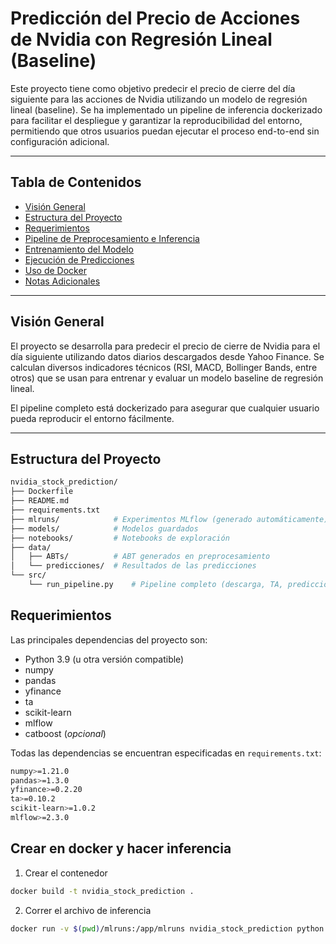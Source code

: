 # Predicción del Precio de Acciones de Nvidia con Regresión Lineal (Baseline)

Este proyecto tiene como objetivo predecir el precio de cierre del día siguiente para las acciones de Nvidia utilizando un modelo de regresión lineal (baseline). Se ha implementado un pipeline de inferencia dockerizado para facilitar el despliegue y garantizar la reproducibilidad del entorno, permitiendo que otros usuarios puedan ejecutar el proceso end-to-end sin configuración adicional.

---

## Tabla de Contenidos

- [Visión General](#visión-general)
- [Estructura del Proyecto](#estructura-del-proyecto)
- [Requerimientos](#requerimientos)
- [Pipeline de Preprocesamiento e Inferencia](#pipeline-de-preprocesamiento-e-inferencia)
- [Entrenamiento del Modelo](#entrenamiento-del-modelo)
- [Ejecución de Predicciones](#ejecución-de-predicciones)
- [Uso de Docker](#uso-de-docker)
- [Notas Adicionales](#notas-adicionales)

---

## Visión General

El proyecto se desarrolla para predecir el precio de cierre de Nvidia para el día siguiente utilizando datos diarios descargados desde Yahoo Finance. Se calculan diversos indicadores técnicos (RSI, MACD, Bollinger Bands, entre otros) que se usan para entrenar y evaluar un modelo baseline de regresión lineal.

El pipeline completo está dockerizado para asegurar que cualquier usuario pueda reproducir el entorno fácilmente.

---

## Estructura del Proyecto

```bash
nvidia_stock_prediction/
├── Dockerfile
├── README.md
├── requirements.txt
├── mlruns/            # Experimentos MLflow (generado automáticamente)
├── models/            # Modelos guardados
├── notebooks/         # Notebooks de exploración
├── data/
│   ├── ABTs/          # ABT generados en preprocesamiento
│   └── predicciones/  # Resultados de las predicciones
└── src/
    └── run_pipeline.py    # Pipeline completo (descarga, TA, predicción)
```

## Requerimientos

Las principales dependencias del proyecto son:

- Python 3.9 (u otra versión compatible)
- numpy
- pandas
- yfinance
- ta
- scikit-learn
- mlflow
- catboost (*opcional*)

Todas las dependencias se encuentran especificadas en `requirements.txt`:

```bash
numpy>=1.21.0
pandas>=1.3.0
yfinance>=0.2.20
ta>=0.10.2
scikit-learn>=1.0.2
mlflow>=2.3.0
```
## Crear en docker y hacer inferencia
1. Crear el contenedor
   
```bash
docker build -t nvidia_stock_prediction .
```
2. Correr el archivo de inferencia
   
```bash
docker run -v $(pwd)/mlruns:/app/mlruns nvidia_stock_prediction python src/run_pipeline.py
```

